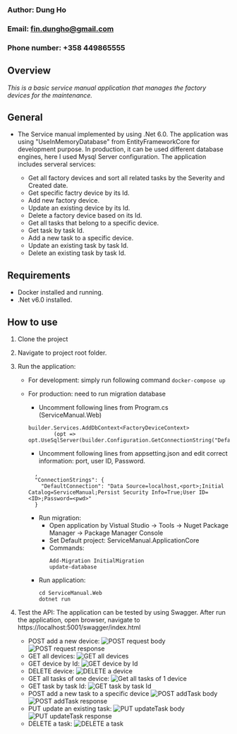 ### Author: Dung Ho
### Email: fin.dungho@gmail.com
### Phone number: +358 449865555


## Overview
_This is a basic service manual application that manages the factory devices for the maintenance._


## General
- The Service manual implemented by using .Net 6.0. The application was using "UseInMemoryDatabase" from EntityFrameworkCore for development purpose. In production, it can be used different database engines, here I used Mysql Server configuration.
The application includes serveral services:

    + Get all factory devices and sort all related tasks by the Severity and Created date.
    + Get specific factry device by its Id.
    + Add new factory device.
    + Update an existing device by its Id.
    + Delete a factory device based on its Id.
    + Get all tasks that belong to a specific device.
    + Get task by task Id.
    + Add a new task to a specific device.
    + Update an existing task by task Id.
    + Delete an existing task by task Id.
    

## Requirements
- Docker installed and running.
- .Net v6.0 installed.


## How to use
1. Clone the project 

2. Navigate to project root folder.

3. Run the application: 
    + For development: simply run following command
	`docker-compose up`

	+ For production: need to run migration database
		+ Uncomment following lines from Program.cs (ServiceManual.Web)
		```
		builder.Services.AddDbContext<FactoryDeviceContext>
				(opt => opt.UseSqlServer(builder.Configuration.GetConnectionString("DefaultConnection")));
		```
		+ Uncomment following lines from appsetting.json and edit correct information: port, user ID, Password.
		```
		  ,
		  "ConnectionStrings": {
			"DefaultConnection": "Data Source=localhost,<port>;Initial Catalog=ServiceManual;Persist Security Info=True;User ID=<ID>;Password=<pwd>"
		  }
		```
		+ Run migration: 
			- Open application by Vistual Studio -> Tools -> Nuget Package Manager -> Package Manager Console
			- Set Default project: ServiceManual.ApplicationCore
			- Commands:
				```
				Add-Migration InitialMigration
				update-database
				```
		+ Run application:
			```
			cd ServiceManual.Web
			dotnet run
			```


4. Test the API:
	The application can be tested by using Swagger. After run the application, open browser, navigate to https://localhost:5001/swagger/index.html
	+ POST add a new device:
		![POST request body](/screenshots/postrq.png)
		![POST request response](/screenshots/postrq_rp.png)
	+ GET all devices:
		![GET all devices](/screenshots/getall_rq.png)
	+ GET device by Id:
		![GET device by Id](/screenshots/get_byid.png)
	+ DELETE device:
		![DELETE a device](/screenshots/deleterq_rp.png)
	+ GET all tasks of one device:
		![Get all tasks of 1 device](/screenshots/gettask_of_1dev.png)
	+ GET task by task Id:
		![GET task by task Id](/screenshots/gettask_by_taskid.png)
	+ POST add a new task to a specific device
		![POST addTask body](/screenshots/addtask_body.png)
		![POST addTask response](/screenshots/addtask_rp.png)
	+ PUT update an existing task:
		![PUT updateTask body](/screenshots/updateTask_body.png)
		![PUT updateTask response](/screenshots/updateTask_rp.png)
	+ DELETE a task:
		![DELETE a task](/screenshots/deleteTask.png)
